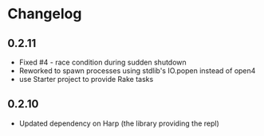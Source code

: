 # Changelog

## 0.2.11

* Fixed #4 - race condition during sudden shutdown
* Reworked to spawn processes using stdlib's IO.popen instead of open4
* use Starter project to provide Rake tasks

## 0.2.10

* Updated dependency on Harp (the library providing the repl)


